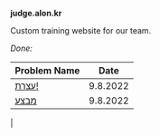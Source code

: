 **judge.alon.kr**

Custom training website for our team.

_Done:_

| Problem Name | Date 
| ------------ | -----
| [עצרת!](https://github.com/LeonGurin/Competitive-Programming-Practice/tree/main/CSES/עצרת!) | 9.8.2022
| [מבצע](https://github.com/LeonGurin/Competitive-Programming-Practice/tree/main/CSES/!) | 9.8.2022
| 
